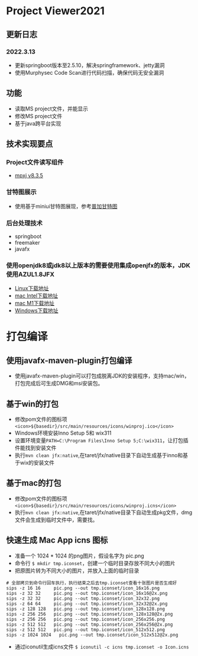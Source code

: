 # Project Viewer2021
## 更新日志
### 2022.3.13
- 更新springboot版本至2.5.10，解决springframework、jetty漏洞
- 使用Murphysec Code Scan进行代码扫描，确保代码无安全漏洞
## 功能
- 读取MS project文件，并能显示
- 修改MS project文件
- 基于java跨平台实现
## 技术实现要点
### Project文件读写组件
- [mpxj v8.3.5](http://www.mpxj.org)
### 甘特图展示
- 使用基于miniui甘特图展现，参考[普加甘特图](http://www.plusgantt.com/)
### 后台处理技术
- springboot
- freemaker
- javafx
### 使用openjdk8或jdk8以上版本的需要使用集成openjfx的版本，JDK使用AZUL1.8JFX
- [Linux下载地址](https://cdn.azul.com/zulu/bin/zulu8.60.0.21-ca-fx-jdk8.0.322-linux_x64.tar.gz)
- [mac Intel下载地址](https://cdn.azul.com/zulu/bin/zulu8.60.0.21-ca-fx-jdk8.0.322-macosx_x64.zip)
- [mac M1下载地址](https://cdn.azul.com/zulu/bin/zulu8.60.0.21-ca-fx-jdk8.0.322-macosx_aarch64.tar.gz)
- [Windows下载地址](https://cdn.azul.com/zulu/bin/zulu8.60.0.21-ca-fx-jdk8.0.322-win_x64.zip)
# 打包编译
## 使用javafx-maven-plugin打包编译
- 使用javafx-maven-plugin可以打包成脱离JDK的安装程序，支持mac/win，打包完成后可生成DMG和msi安装包。
## 基于win的打包
- 修改pom文件的图标项```<icon>${basedir}/src/main/resources/icons/winproj.ico</icon>```
- Windows环境安装Inno Setup 5和 wix311
- 设置环境变量```PATH=C:\Program Files\Inno Setup 5;C:\wix311```，让打包插件能找到安装文件
- 执行```mvn clean jfx:native```,在taret/jfx/native目录下自动生成基于inno和基于wix的安装文件
## 基于mac的打包
- 修改pom文件的图标项```<icon>${basedir}/src/main/resources/icons/winproj.icns</icon>```
- 执行```mvn clean jfx:native```,在taret/jfx/native目录下自动生成pkg文件，dmg文件会生成到临时文件中，需要找。


## 快速生成 Mac App icns 图标

- 准备一个 1024 * 1024 的png图片，假设名字为 pic.png
- 命令行 `$ mkdir tmp.iconset`，创建一个临时目录存放不同大小的图片
- 把原图片转为不同大小的图片，并放入上面的临时目录

```
# 全部拷贝到命令行回车执行，执行结束之后去tmp.iconset查看十张图片是否生成好
sips -z 16 16     pic.png --out tmp.iconset/icon_16x16.png
sips -z 32 32     pic.png --out tmp.iconset/icon_16x16@2x.png
sips -z 32 32     pic.png --out tmp.iconset/icon_32x32.png
sips -z 64 64     pic.png --out tmp.iconset/icon_32x32@2x.png
sips -z 128 128   pic.png --out tmp.iconset/icon_128x128.png
sips -z 256 256   pic.png --out tmp.iconset/icon_128x128@2x.png
sips -z 256 256   pic.png --out tmp.iconset/icon_256x256.png
sips -z 512 512   pic.png --out tmp.iconset/icon_256x256@2x.png
sips -z 512 512   pic.png --out tmp.iconset/icon_512x512.png
sips -z 1024 1024   pic.png --out tmp.iconset/icon_512x512@2x.png
```
- 通过iconutil生成icns文件 `$ iconutil -c icns tmp.iconset -o Icon.icns`
